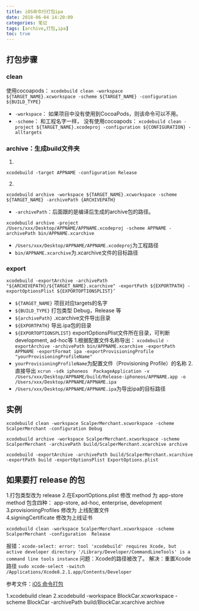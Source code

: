 ```yaml
---
title: iOS命令行打包ipa
date: 2018-06-04 14:20:09
categories: 笔记
tags: [archive,打包,ipa]
toc: true
---
```


## 打包步骤
### clean

使用cocoapods：
`xcodebuild clean -workspace ${TARGET_NAME}.xcworkspace -scheme ${TARGET_NAME} -configuration ${BUILD_TYPE}`
* `-workspace`： 如果项目中没有使用到CocoaPods，则该命令可以不用。
* `-scheme`： 和工程名字一样，
没有使用cocoapods：
`xcodebuild clean -project ${TARGET_NAME}.xcodeproj -configuration ${CONFIGURATION} -alltargets`

### archive：生成build文件夹
1.
`xcodebuild -target APPNAME -configuration Release`

2.
`xcodebuild archive -workspace ${TARGET_NAME}.xcworkspace -scheme ${TARGET_NAME} -archivePath {ARCHIVEPATH}`
* `-archivePath`：后面跟的是编译后生成的archive包的路径。

`xcodebuild archive -project /Users/xxx/Desktop/APPNAME/APPNAME.xcodeproj -scheme APPNAME -archivePath bin/APPNAME.xcarchive`
* `/Users/xxx/Desktop/APPNAME/APPNAME.xcodeproj`为工程路径
* `bin/APPNAME.xcarchive`为.xcarchive文件的目标路径

### export

`xcodebuild -exportArchive -archivePath "${ARCHIVEPATH}/${TARGET_NAME}.xcarchive" -exportPath ${EXPORTPATH} -exportOptionsPlist ${EXPORTOPTIONSPLIST}‘`

*  `${TARGET_NAME}` 项目对应targets的名字
* `${BUILD_TYPE}` 打包类型 Debug，Release 等
* `${archivePath}` .xcarchive文件导出目录
* `${EXPORTPATH}` 导出.ipa包的目录
* `${EXPORTOPTIONSPLIST}` exportOptionsPlist文件所在目录，可判断development, ad-hoc等
1.根据配置文件名称导出：
`xcodebuild -exportArchive -archivePath bin/APPNAME.xcarchive -exportPath APPNAME -exportFormat ipa -exportProvisioningProfile "yourProvisioningProfileName"`
* `yourProvisioningProfileName`为配置文件（Provisioning Profile）的名称
2.直接导出
`xcrun -sdk iphoneos  PackageApplication -v /Users/xxx/Desktop/APPNAME/build/Release-iphoneos/APPNAME.app -o /Users/xxx/Desktop/APPNAME/APPNAME.ipa`
* `/Users/xxx/Desktop/APPNAME/APPNAME.ipa`为导出ipa的目标路径

## 实例
```
xcodebuild clean -workspace ScalperMerchant.xcworkspace -scheme ScalperMerchant -configuration Debug

xcodebuild archive -workspace ScalperMerchant.xcworkspace -scheme ScalperMerchant -archivePath build/ScalperMerchant.xcarchive archive

xcodebuild -exportArchive -archivePath build/ScalperMerchant.xcarchive -exportPath build -exportOptionsPlist ExportOptions.plist
```

## 如果要打 release 的包
1.打包类型改为 release
2.在ExportOptions.plist 修改 method  为 app-store 
method 包含四种： app-store, ad-hoc, enterprise, development
3.provisioningProfiles   修改为  上线配置文件    
4.signingCertificate   修改为上线证书
```
xcodebuild clean -workspace ScalperMerchant.xcworkspace -scheme ScalperMerchant -configuration  Release
```


报错：`xcode-select: error: tool 'xcodebuild' requires Xcode, but active developer directory '/Library/Developer/CommandLineTools' is a command line tools instance`
问题：Xcode的路径被改了。
解决：重置Xcode路径
`sudo xcode-select -switch /Applications/Xcode8.2.1.app/Contents/Developer`

参考文件：[iOS 命令打包](https://blog.csdn.net/qq_31942467/article/details/79665053)

1.xcodebuild clean
2.xcodebuild -workspace BlockCar.xcworkspace  -scheme BlockCar -archivePath build/BlockCar.xcarchive archive



